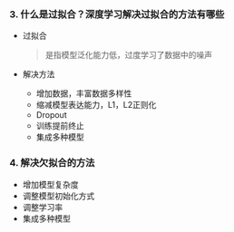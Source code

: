 ### 3. 什么是过拟合？深度学习解决过拟合的方法有哪些

* 过拟合

    > 是指模型泛化能力低，过度学习了数据中的噪声

* 解决方法

    * 增加数据，丰富数据多样性
    * 缩减模型表达能力，L1，L2正则化
    * Dropout
    * 训练提前终止
    * 集成多种模型

### 4. 解决欠拟合的方法

* 增加模型复杂度
* 调整模型初始化方式
* 调整学习率
* 集成多种模型